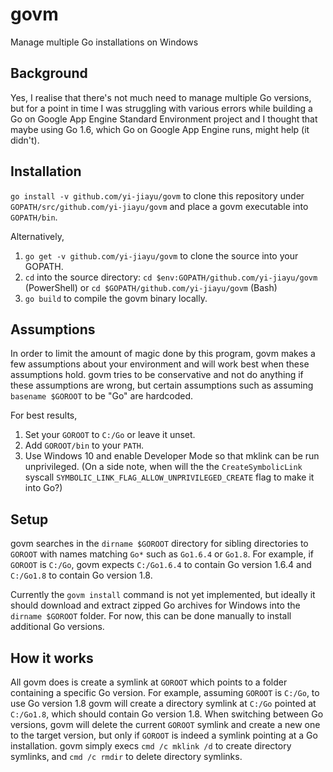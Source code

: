 # govm
Manage multiple Go installations on Windows

## Background
Yes, I realise that there's not much need to manage multiple Go versions, but for a point in time I was struggling with various errors while building a Go on Google App Engine Standard Environment project and I thought that maybe using Go 1.6, which Go on Google App Engine runs, might help (it didn't).

## Installation
`go install -v github.com/yi-jiayu/govm` to clone this repository under `GOPATH/src/github.com/yi-jiayu/govm` and place a govm executable into `GOPATH/bin`.

Alternatively,
1. `go get -v github.com/yi-jiayu/govm` to clone the source into your GOPATH.
2. `cd` into the source directory: `cd $env:GOPATH/github.com/yi-jiayu/govm` (PowerShell) or `cd $GOPATH/github.com/yi-jiayu/govm` (Bash)
3. `go build` to compile the govm binary locally.

## Assumptions
In order to limit the amount of magic done by this program, govm makes a few assumptions about your environment and will work best when these assumptions hold. govm tries to be conservative and not do anything if these assumptions are wrong, but certain assumptions such as assuming `basename $GOROOT` to be "Go" are hardcoded.

For best results,
1. Set your `GOROOT` to `C:/Go` or leave it unset.
2. Add `GOROOT/bin` to your `PATH`.
3. Use Windows 10 and enable Developer Mode so that mklink can be run unprivileged. (On a side note, when will the the `CreateSymbolicLink` syscall `SYMBOLIC_LINK_FLAG_ALLOW_UNPRIVILEGED_CREATE` flag to make it into Go?)

## Setup
govm searches in the `dirname $GOROOT` directory for sibling directories to `GOROOT` with names matching `Go*` such as `Go1.6.4` or `Go1.8`. For example, if `GOROOT` is `C:/Go`, govm expects `C:/Go1.6.4` to contain Go version 1.6.4 and `C:/Go1.8` to contain Go version 1.8.

Currently the `govm install` command is not yet implemented, but ideally it should download and extract zipped Go archives for Windows into the `dirname $GOROOT` folder. For now, this can be done manually to install additional Go versions.

## How it works
All govm does is create a symlink at `GOROOT` which points to a folder containing a specific Go version. For example, assuming `GOROOT` is `C:/Go`, to use Go version 1.8 govm will create a directory symlink at `C:/Go` pointed at `C:/Go1.8`, which should contain Go version 1.8. When switching between Go versions, govm will delete the current `GOROOT` symlink and create a new one to the target version, but only if `GOROOT` is indeed a symlink pointing at a Go installation. govm simply execs `cmd /c mklink /d` to create directory symlinks, and `cmd /c rmdir` to delete directory symlinks.
